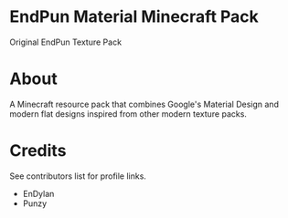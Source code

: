 # EndPun Material Minecraft Pack
Original EndPun Texture Pack


# About
A Minecraft resource pack that combines Google's Material Design and modern flat designs inspired from other modern texture packs.


# Credits
See contributors list for profile links.

- EnDylan
- Punzy
